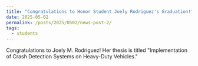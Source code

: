 ```yaml
---
title: "Congratulations to Honor Student Joely Rodriguez's Graduation!"
date: 2025-05-02
permalink: /posts/2025/0502/news-post-2/
tags:
  - students
---
```


Congratulations to Joely M. Rodriguez! Her thesis is titled "Implementation of Crash Detection Systems on Heavy-Duty Vehicles."
